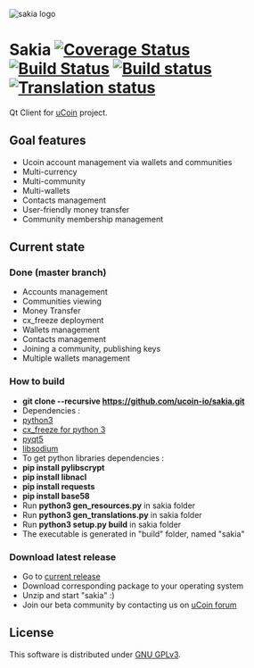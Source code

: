 <!-- Landscape | [![Code Health](https://landscape.io/github/ucoin-io/sakia/dev/landscape.svg?style=flat)](https://landscape.io/github/ucoin-io/sakia/dev) -->

![sakia logo](https://raw.github.com/ucoin-io/sakia/dev/sakia.png)

Sakia [![Coverage Status](https://coveralls.io/repos/ucoin-io/sakia/badge.svg?branch=dev)](https://coveralls.io/r/ucoin-io/sakia) [![Build Status](https://travis-ci.org/ucoin-io/sakia.svg?branch=travis)](https://travis-ci.org/ucoin-io/sakia) [![Build status](https://ci.appveyor.com/api/projects/status/0wmo0rk5mds5t3lr/branch/dev)](https://ci.appveyor.com/project/Insoleet/sakia/branch/dev) [![Translation status](http://weblate.ucoin.io/widgets/sakia/-/svg-badge.svg)](http://weblate.ucoin.io/engage/sakia/?utm_source=widget)
========

Qt Client for [uCoin](http://www.ucoin.io) project.


## Goal features
  * Ucoin account management via wallets and communities
  * Multi-currency
  * Multi-community
  * Multi-wallets
  * Contacts management
  * User-friendly money transfer
  * Community membership management

## Current state
### Done (master branch)
  * Accounts management
  * Communities viewing
  * Money Transfer
  * cx_freeze deployment
  * Wallets management
  * Contacts management
  * Joining a community, publishing keys
  * Multiple wallets management

### How to build
  * __git clone --recursive https://github.com/ucoin-io/sakia.git__
  * Dependencies :
   * [python3](https://www.python.org/downloads/)
   * [cx_freeze for python 3](http://cx-freeze.sourceforge.net/)
   * [pyqt5](http://www.riverbankcomputing.co.uk/software/pyqt/download5)
   * [libsodium](http://doc.libsodium.org/installation/README.html)
  * To get python libraries dependencies :
   * __pip install pylibscrypt__
   * __pip install libnacl__
   * __pip install requests__
   * __pip install base58__
  * Run __python3 gen_resources.py__ in sakia folder
  * Run __python3 gen_translations.py__ in sakia folder
  * Run __python3 setup.py build__ in sakia folder
  * The executable is generated in "build" folder, named "sakia"

### Download latest release
  * Go to [current release](https://github.com/ucoin-io/sakia/release)
  * Download corresponding package to your operating system
  * Unzip and start "sakia" :)
  * Join our beta community by contacting us on [uCoin forum](http://forum.ucoin.io/)

## License
This software is distributed under [GNU GPLv3](https://raw.github.com/ucoin-io/sakia/dev/LICENSE).
